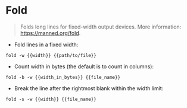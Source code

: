 # Fold

> Folds long lines for fixed-width output devices.
> More information: <https://manned.org/fold>.

- Fold lines in a fixed width:

`fold -w {{width}} {{path/to/file}}`

- Count width in bytes (the default is to count in columns):

`fold -b -w {{width_in_bytes}} {{file_name}}`

- Break the line after the rightmost blank within the width limit:

`fold -s -w {{width}} {{file_name}}`
